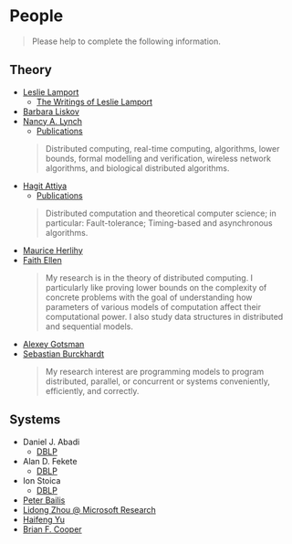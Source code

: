 # People

> Please help to complete the following information.

## Theory
- [Leslie Lamport](http://www.lamport.org/)
  - [The Writings of Leslie Lamport](http://lamport.azurewebsites.net/pubs/pubs.html)
- [Barbara Liskov](http://www.pmg.csail.mit.edu/~liskov/)
- [Nancy A. Lynch](http://people.csail.mit.edu/lynch/)
  - [Publications](http://groups.csail.mit.edu/tds/lynch-pubs.html)
  > Distributed computing, real-time computing, algorithms, lower bounds,
  formal modelling and verification, wireless network algorithms,
  and biological distributed algorithms.
- [Hagit Attiya](http://hagit.net.technion.ac.il/)
  - [Publications](http://hagit.net.technion.ac.il/publications/)
  > Distributed computation and theoretical computer science;
  in particular: Fault-tolerance; Timing-based and asynchronous algorithms.
- [Maurice Herlihy](http://cs.brown.edu/~mph/)
- [Faith Ellen](http://www.cs.toronto.edu/~faith/)
  > My research is in the theory of distributed computing.
  I particularly like proving lower bounds on the complexity of concrete problems
  with the goal of understanding how parameters of various models of computation affect their computational power.
  I also study data structures in distributed and sequential models.
- [Alexey Gotsman](http://software.imdea.org/~gotsman/)
- [Sebastian Burckhardt](https://www.microsoft.com/en-us/research/people/sburckha/)
  > My research interest are programming models to program distributed, parallel,
    or concurrent or systems conveniently, efficiently, and correctly.

## Systems
- Daniel J. Abadi
  - [DBLP](https://dblp.org/pid/a/DJAbadi.html)
- Alan D. Fekete
  - [DBLP](https://dblp.org/pid/f/AlanDavidFekete.html)
- Ion Stoica
  - [DBLP](https://dblp.org/pid/s/IonStoica.html)
- [Peter Bailis](http://www.bailis.org/)
- [Lidong Zhou @ Microsoft Research](http://research.microsoft.com/en-us/people/lidongz/)
- [Haifeng Yu](http://www.comp.nus.edu.sg/~yuhf/)
- [Brian F. Cooper](http://www.brianfrankcooper.net/)